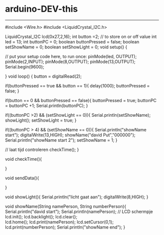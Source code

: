 # arduino-DEV-this

----
#include <Wire.h>
#include <LiquidCrystal_I2C.h>

LiquidCrystal_I2C lcd(0x27,2,16);
int button =2;   // to store on or off value
int led = 13;
int buttonPC = 0;
boolean buttonPressed = false;
boolean setShowName = 0;
boolean setShowLight = 0;
void setup()
{
  
  // put your setup code here, to run once:
  pinMode(led, OUTPUT);
  pinMode(2,INPUT);
  pinMode(8,OUTPUT);
  pinMode(13,OUTPUT);
  Serial.begin(9600);

}
void loop()
{
button = digitalRead(2);

if(buttonPressed == true && button == 1){
 delay(1000);
 buttonPressed = false; 
}

if(button == 0 && buttonPressed == false){
  buttonPressed = true;
  buttonPC = buttonPC +1;
  Serial.println(buttonPC);
}

if((buttonPC >2) && (setShowLight == 0)){
 Serial.println(setShowName);
  showLight(); 
 setShowLight = true;
}

if((buttonPC > 4) && (setShowName == 0)){
    Serial.println("showName start");
    digitalWrite(13,HIGH);
  showName("david Put","000000");
  Serial.println("showName start 2");
  setShowName = 1; 
}

// laat tijd controleren
  checkTime();
}

void checkTime(){
  
}

void sendData(){
  
}

void showLight(){
  Serial.println("licht gaat aan");
  digitalWrite(8,HIGH);
}

void showName(String namePerson, String numberPerson){
  Serial.println("david start");
    Serial.println(namePerson);
  // LCD schermpje
  lcd.init();
  lcd.backlight();
  lcd.clear();  
  lcd.home();
  lcd.print(namePerson);
  lcd.setCursor(0,1);
  lcd.print(numberPerson);
    Serial.println("showName end");
}
